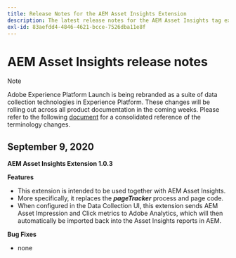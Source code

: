 ```yaml
---
title: Release Notes for the AEM Asset Insights Extension
description: The latest release notes for the AEM Asset Insights tag extension in Adobe Experience Platform.
exl-id: 83aefdd4-4846-4621-bcce-7526dba11e8f
---
```

# AEM Asset Insights release notes

>[!NOTE]
>
>Adobe Experience Platform Launch is being rebranded as a suite of data collection technologies in Experience Platform. These changes will be rolling out across all product documentation in the coming weeks. Please refer to the following [document](../../../launch-term-updates.md) for a consolidated reference of the terminology changes.

## September 9, 2020

**AEM Asset Insights Extension 1.0.3**

**Features**

- This extension is intended to be used together with AEM Asset Insights.
- More specifically, it replaces the ***pageTracker*** process and page code.
- When configured in the Data Collection UI, this extension sends AEM Asset Impression and Click metrics to Adobe Analytics, which will then automatically be imported back into the Asset Insights reports in AEM.

**Bug Fixes**

- none
